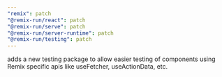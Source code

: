 ```yaml
---
"remix": patch
"@remix-run/react": patch
"@remix-run/serve": patch
"@remix-run/server-runtime": patch
"@remix-run/testing": patch
---
```


adds a new testing package to allow easier testing of components using Remix specific apis like useFetcher, useActionData, etc.
